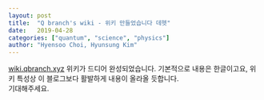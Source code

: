 ```yaml
---
layout: post
title:  "Q branch's wiki - 위키 만들었습니다 데헷"
date:   2019-04-28
categories: ["quantum", "science", "physics"]
author: "Hyensoo Choi, Hyunsung Kim"
---
```

[wiki.qbranch.xyz](http://wiki.qbranch.xyz/)
위키가 드디어 완성되었습니다. 기본적으로 내용은 한글이고요, 위키 특성상 이 블로그보다 활발하게 내용이 올라올 듯합니다.  
기대해주세요.